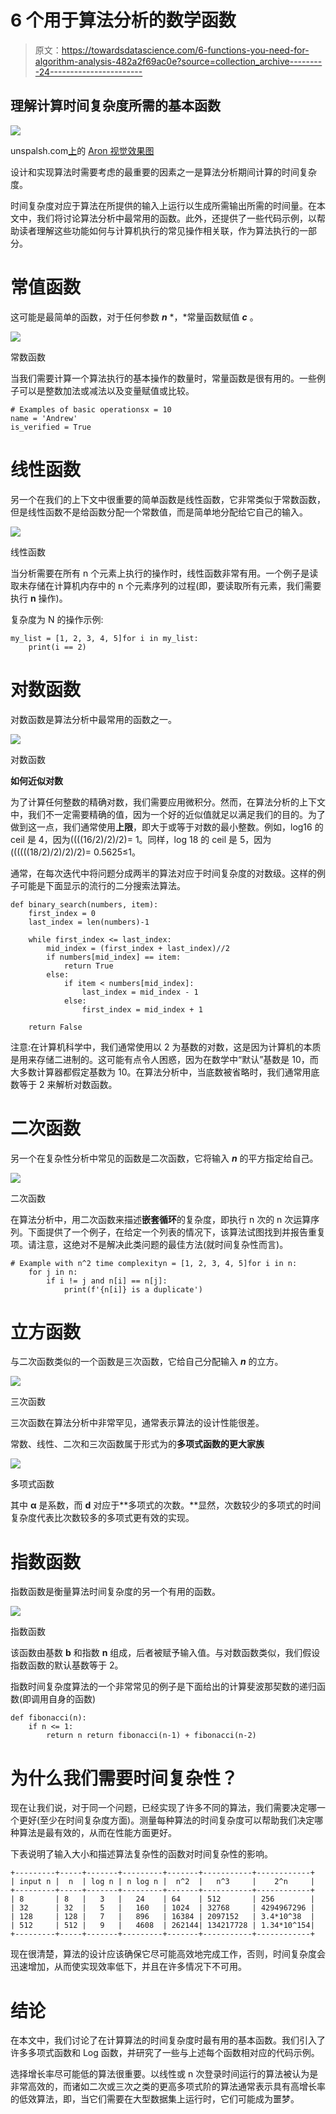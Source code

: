 # 6 个用于算法分析的数学函数

> 原文：<https://towardsdatascience.com/6-functions-you-need-for-algorithm-analysis-482a2f69ac0e?source=collection_archive---------24----------------------->

## 理解计算时间复杂度所需的基本函数

![](img/03d037345f07e6815bd6d0c7ded04648.png)

unspalsh.com[上](https://unsplash.com/photos/BXOXnQ26B7o)的 [Aron 视觉效果图](https://unsplash.com/@aronvisuals)

设计和实现算法时需要考虑的最重要的因素之一是算法分析期间计算的时间复杂度。

时间复杂度对应于算法在所提供的输入上运行以生成所需输出所需的时间量。在本文中，我们将讨论算法分析中最常用的函数。此外，还提供了一些代码示例，以帮助读者理解这些功能如何与计算机执行的常见操作相关联，作为算法执行的一部分。

# 常值函数

这可能是最简单的函数，对于任何参数 ***n*** *，*常量函数赋值 ***c*** 。

![](img/5d366d2649b1bca8b136c9db293118f1.png)

常数函数

当我们需要计算一个算法执行的基本操作的数量时，常量函数是很有用的。一些例子可以是整数加法或减法以及变量赋值或比较。

```
# Examples of basic operationsx = 10
name = 'Andrew'
is_verified = True
```

# 线性函数

另一个在我们的上下文中很重要的简单函数是线性函数，它非常类似于常数函数，但是线性函数不是给函数分配一个常数值，而是简单地分配给它自己的输入。

![](img/7e2d9c1c435e044b81beb1c2dad08efb.png)

线性函数

当分析需要在所有 n 个元素上执行的操作时，线性函数非常有用。一个例子是读取未存储在计算机内存中的 n 个元素序列的过程(即，要读取所有元素，我们需要执行 **n** 操作)。

复杂度为 N 的操作示例:

```
my_list = [1, 2, 3, 4, 5]for i in my_list:
    print(i == 2)
```

# 对数函数

对数函数是算法分析中最常用的函数之一。

![](img/32433962d46a20cbcc51dd5a90493039.png)

对数函数

**如何近似对数**

为了计算任何整数的精确对数，我们需要应用微积分。然而，在算法分析的上下文中，我们不一定需要精确的值，因为一个好的近似值就足以满足我们的目的。为了做到这一点，我们通常使用**上限**，即大于或等于对数的最小整数。例如，log16 的 ceil 是 4，因为((((16/2)/2)/2)= 1。同样，log 18 的 ceil 是 5，因为((((((18/2)/2)/2)/2)= 0.5625≤1。

通常，在每次迭代中将问题分成两半的算法对应于时间复杂度的对数级。这样的例子可能是下面显示的流行的二分搜索法算法。

```
def binary_search(numbers, item):
    first_index = 0
    last_index = len(numbers)-1

    while first_index <= last_index:
        mid_index = (first_index + last_index)//2
        if numbers[mid_index] == item:
            return True
        else:
            if item < numbers[mid_index]:
                last_index = mid_index - 1
            else:
                first_index = mid_index + 1

    return False
```

注意:在计算机科学中，我们通常使用以 2 为基数的对数，这是因为计算机的本质是用来存储二进制的。这可能有点令人困惑，因为在数学中“默认”基数是 10，而大多数计算器都假定基数为 10。在算法分析中，当底数被省略时，我们通常用底数等于 2 来解析对数函数。

# 二次函数

另一个在复杂性分析中常见的函数是二次函数，它将输入 ***n*** 的平方指定给自己。

![](img/4288dc0a2c4362ed7a069bcbd39ed190.png)

二次函数

在算法分析中，用二次函数来描述**嵌套循环**的复杂度，即执行 n 次的 n 次运算序列。下面提供了一个例子，在给定一个列表的情况下，该算法试图找到并报告重复项。请注意，这绝对不是解决此类问题的最佳方法(就时间复杂性而言)。

```
# Example with n^2 time complexityn = [1, 2, 3, 4, 5]for i in n:
    for j in n:
        if i != j and n[i] == n[j]:
            print(f'{n[i]} is a duplicate')
```

# 立方函数

与二次函数类似的一个函数是三次函数，它给自己分配输入 ***n*** 的立方。

![](img/9cdf62baa490ac5d456c9608ce66918f.png)

三次函数

三次函数在算法分析中非常罕见，通常表示算法的设计性能很差。

常数、线性、二次和三次函数属于形式为的**多项式函数的更大家族**

![](img/0f553402f214a0e95b0ec7877243b125.png)

多项式函数

其中 **α** 是系数，而 **d** 对应于**多项式的次数。**显然，次数较少的多项式的时间复杂度代表比次数较多的多项式更有效的实现。

# 指数函数

指数函数是衡量算法时间复杂度的另一个有用的函数。

![](img/f12d3e1efb1459ed2b6846912203b3ca.png)

指数函数

该函数由基数 **b** 和指数 **n** 组成，后者被赋予输入值。与对数函数类似，我们假设指数函数的默认基数等于 2。

指数时间复杂度算法的一个非常常见的例子是下面给出的计算斐波那契数的递归函数(即调用自身的函数)

```
def fibonacci(n):
    if n <= 1:
        return n return fibonacci(n-1) + fibonacci(n-2)
```

# 为什么我们需要时间复杂性？

现在让我们说，对于同一个问题，已经实现了许多不同的算法，我们需要决定哪一个更好(至少在时间复杂度方面)。测量每种算法的时间复杂度可以帮助我们决定哪种算法是最有效的，从而在性能方面更好。

下表说明了输入大小和描述算法复杂性的函数对时间复杂性的影响。

```
+---------+-----+-------+---------+-------+-----------+------------+
| input n |  n  | log n | n log n |  n^2  |   n^3     |    2^n     |
+---------+-----+-------+---------+-------+-----------+------------+
| 8       | 8   |   3   |   24    | 64    | 512       | 256        |
| 32      | 32  |   5   |   160   | 1024  | 32768     | 4294967296 |
| 128     | 128 |   7   |   896   | 16384 | 2097152   | 3.4*10^38  |
| 512     | 512 |   9   |   4608  | 262144| 134217728 | 1.34*10^154|
+---------+-----+-------+---------+-------+-----------+------------+
```

现在很清楚，算法的设计应该确保它尽可能高效地完成工作，否则，时间复杂度会迅速增加，从而使实现效率低下，并且在许多情况下不可用。

# 结论

在本文中，我们讨论了在计算算法的时间复杂度时最有用的基本函数。我们引入了许多多项式函数和 Log 函数，并研究了一些与上述每个函数相对应的代码示例。

选择增长率尽可能低的算法很重要。以线性或 n 次登录时间运行的算法被认为是非常高效的，而诸如二次或三次之类的更高多项式阶的算法通常表示具有高增长率的低效算法，即，当它们需要在大型数据集上运行时，它们可能成为噩梦。